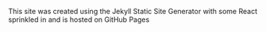 This site was created using the Jekyll Static Site Generator with some React sprinkled in and is hosted on GitHub Pages
